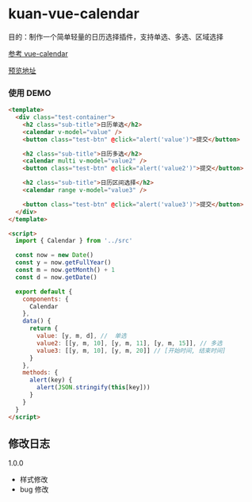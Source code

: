 # kuan-vue-calendar

目的：制作一个简单轻量的日历选择插件，支持单选、多选、区域选择

[参考 vue-calendar](https://github.com/jinzhe/vue-calendar)

[预览地址](https://kuan1.github.io/kuan-vue-calendar/)

### 使用 DEMO

```html
<template>
  <div class="test-container">
    <h2 class="sub-title">日历单选</h2>
    <calendar v-model="value" />
    <button class="test-btn" @click="alert('value')">提交</button>

    <h2 class="sub-title">日历多选</h2>
    <calendar multi v-model="value2" />
    <button class="test-btn" @click="alert('value2')">提交</button>

    <h2 class="sub-title">日历区间选择</h2>
    <calendar range v-model="value3" />

    <button class="test-btn" @click="alert('value3')">提交</button>
  </div>
</template>

<script>
  import { Calendar } from '../src'

  const now = new Date()
  const y = now.getFullYear()
  const m = now.getMonth() + 1
  const d = now.getDate()

  export default {
    components: {
      Calendar
    },
    data() {
      return {
        value: [y, m, d], //  单选
        value2: [[y, m, 10], [y, m, 11], [y, m, 15]], // 多选
        value3: [[y, m, 10], [y, m, 20]] // [开始时间, 结束时间]
      }
    },
    methods: {
      alert(key) {
        alert(JSON.stringify(this[key]))
      }
    }
  }
</script>
```

## 修改日志

1.0.0

- 样式修改
- bug 修改
